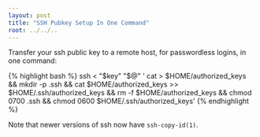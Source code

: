 ```yaml
---
layout: post
title: "SSH Pubkey Setup In One Command"
root: ../../..
---
```


Transfer your ssh public key to a remote host, for passwordless logins, in one command:

{% highlight bash %}
ssh < "$key" "$@" '
  cat > $HOME/authorized_keys && 
  mkdir -p .ssh &&
  cat $HOME/authorized_keys >> $HOME/.ssh/authorized_keys &&
  rm -f $HOME/authorized_keys &&
  chmod 0700 .ssh &&
  chmod 0600 $HOME/.ssh/authorized_keys'
{% endhighlight %}

Note that newer versions of ssh now have `ssh-copy-id(1)`.


